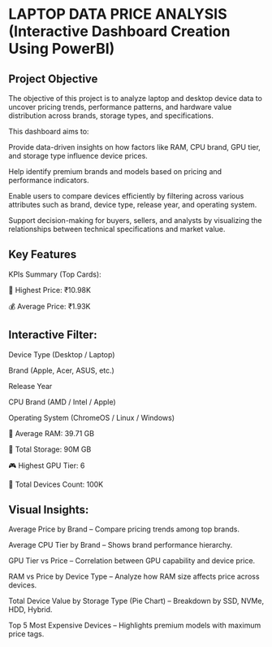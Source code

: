 # LAPTOP  DATA  PRICE  ANALYSIS (Interactive Dashboard Creation Using PowerBI)
## Project Objective
The objective of this project is to analyze laptop and desktop device data to uncover pricing trends, performance patterns, and hardware value distribution across brands, storage types, and specifications.

This dashboard aims to:

Provide data-driven insights on how factors like RAM, CPU brand, GPU tier, and storage type influence device prices.

Help identify premium brands and models based on pricing and performance indicators.

Enable users to compare devices efficiently by filtering across various attributes such as brand, device type, release year, and operating system.

Support decision-making for buyers, sellers, and analysts by visualizing the relationships between technical specifications and market value.
## Key Features
KPIs Summary (Top Cards):

🔺 Highest Price: ₹10.98K

💰 Average Price: ₹1.93K
## Interactive Filter:
Device Type (Desktop / Laptop)

Brand (Apple, Acer, ASUS, etc.)

Release Year

CPU Brand (AMD / Intel / Apple)

Operating System (ChromeOS / Linux / Windows)


🧠 Average RAM: 39.71 GB

💾 Total Storage: 90M GB

🎮 Highest GPU Tier: 6

🔢 Total Devices Count: 100K
## Visual Insights:
Average Price by Brand – Compare pricing trends among top brands.

Average CPU Tier by Brand – Shows brand performance hierarchy.

GPU Tier vs Price – Correlation between GPU capability and device price.

RAM vs Price by Device Type – Analyze how RAM size affects price across devices.

Total Device Value by Storage Type (Pie Chart) – Breakdown by SSD, NVMe, HDD, Hybrid.

Top 5 Most Expensive Devices – Highlights premium models with maximum price tags.



